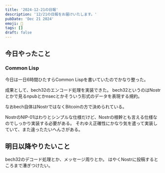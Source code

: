 ```yaml
---
title: '2024-12-21の日報'
description: '12/21の日報をお届けいたします。'
pubDate: 'Dec 21 2024'
emoji: 🦊
tags: []
draft: false
---
```


## 今日やったこと

### Common Lisp

今日は一日6時間ひたすらCommon Lispを書いていたのでかなり整った。

成果として、bech32のエンコード処理を実装できた。
bech32というのはNostrとかで見るnpubとかnsecとかそういう形式のデータを表現する規約。

なおbech自体はNostrではなくBitcoinの方で決められている。

NostrのNIP-01はわりとシンプルな仕様だけど、Nostrの根幹とも言える仕様なのでしっかり実装する必要がある。
それゆえ正確性にかなり気を遣って実装していて、また違ったたいへんさがある。

## 明日以降やりたいこと

bech32のデコード処理とか、メッセージ周りとか。
はやくNostrに投稿するところまで漕ぎつけたい。
